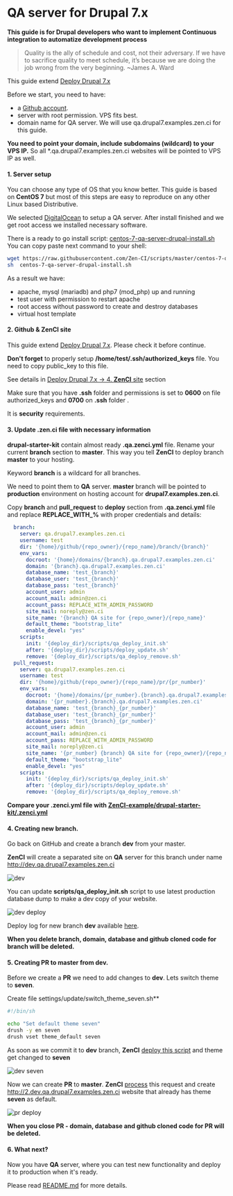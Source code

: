 # QA server for Drupal 7.x

**This guide is for Drupal developers who want to implement Continuous integration to automatize development process**

> Quality is the ally of schedule and cost, not their adversary. If we have to sacrifice quality to meet schedule, it’s because we are doing the job wrong from the very beginning.  ~James A. Ward

This guide extend [Deploy  Drupal 7.x](http://docs.zen.ci/deploy/deploy-drupal-7x)

Before we start, you need to have:
- a [Github account](https://github.com).
- server with root permission. VPS fits best.
- domain name for QA server. We will use qa.drupal7.examples.zen.ci for this guide. 

**You need to point your domain, include subdomains (wildcard) to your VPS IP.** So all *.qa.drupal7.examples.zen.ci websites will be pointed to VPS IP as well.

#### 1. Server setup

You can choose any type of OS that you know better. This guide is based on **CentOS 7** but most of this steps are easy to reproduce on any other Linux based Distributive.

We selected [DigitalOcean](https://www.digitalocean.com) to setup a QA server.
After install finished and we get root access we installed necessary software.

There is a ready to go install script: [centos-7-qa-server-drupal-install.sh](https://github.com/Zen-CI/scripts/blob/master/centos-7-qa-server-drupal-install.sh)
You can copy paste next command to your shell:
```bash
wget https://raw.githubusercontent.com/Zen-CI/scripts/master/centos-7-qa-server-drupal-install.sh -O centos-7-qa-server-drupal-install.sh
sh  centos-7-qa-server-drupal-install.sh
```

As a result we have:
- apache, mysql (mariadb) and php7 (mod_php) up and running
- test user with permission to restart apache
- root access without password to create and destroy databases
- virtual host template 

#### 2. Github & **ZenCI** site

This guide extend [Deploy  Drupal 7.x](http://docs.zen.ci/deploy/deploy-drupal-7x). Please check it before continue.

**Don't forget** to properly setup **/home/test/.ssh/authorized_keys** file. You need to copy public_key to this file.

See details in  [Deploy  Drupal 7.x  -> 4. **ZenCI** site](http://docs.zen.ci/deploy/deploy-drupal-7x#ssh) section 

Make sure that you have **.ssh** folder and permissions is set to **0600** on file authorized_keys and **0700** on **.ssh** folder . 

It is **security** requirements.


#### 3. Update .zen.ci file with necessary information

**drupal-starter-kit** contain almost ready **.qa.zenci.yml** file. 
Rename your current **branch** section to **master**. This way you tell **ZenCI** to deploy branch **master** to your hosting. 

Keyword **branch** is a wildcard for all branches. 

We need to point them to **QA** server. **master** branch will be pointed to **production** environment on hosting account for **drupal7.examples.zen.ci**. 

Copy **branch** and  **pull_request** to **deploy** section from  **.qa.zenci.yml** file and replace **REPLACE\_WITH\_%** with proper credentials and details:

```yaml
  branch:
    server: qa.drupal7.examples.zen.ci
    username: test
    dir: '{home}/github/{repo_owner}/{repo_name}/branch/{branch}'
    env_vars:
      docroot: '{home}/domains/{branch}.qa.drupal7.examples.zen.ci'
      domain: '{branch}.qa.drupal7.examples.zen.ci'
      database_name: 'test_{branch}'
      database_user: 'test_{branch}'
      database_pass: 'test_{branch}'
      account_user: admin
      account_mail: admin@zen.ci
      account_pass: REPLACE_WITH_ADMIN_PASSWORD
      site_mail: noreply@zen.ci
      site_name: '{branch} QA site for {repo_owner}/{repo_name}'
      default_theme: "bootstrap_lite"
      enable_devel: "yes"
    scripts:
      init: '{deploy_dir}/scripts/qa_deploy_init.sh'
      after: '{deploy_dir}/scripts/deploy_update.sh'
      remove: '{deploy_dir}/scripts/qa_deploy_remove.sh'
  pull_request:
    server: qa.drupal7.examples.zen.ci
    username: test
    dir: '{home}/github/{repo_owner}/{repo_name}/pr/{pr_number}'
    env_vars:
      docroot: '{home}/domains/{pr_number}.{branch}.qa.drupal7.examples.zen.ci'
      domain: '{pr_number}.{branch}.qa.drupal7.examples.zen.ci'
      database_name: 'test_{branch}_{pr_number}'
      database_user: 'test_{branch}_{pr_number}'
      database_pass: 'test_{branch}_{pr_number}'
      account_user: admin
      account_mail: admin@zen.ci
      account_pass: REPLACE_WITH_ADMIN_PASSWORD
      site_mail: noreply@zen.ci
      site_name: '{pr_number} {branch} QA site for {repo_owner}/{repo_name}'
      default_theme: "bootstrap_lite"
      enable_devel: "yes"
    scripts:
      init: '{deploy_dir}/scripts/qa_deploy_init.sh'
      after: '{deploy_dir}/scripts/deploy_update.sh'
      remove: '{deploy_dir}/scripts/qa_deploy_remove.sh'
```

**Compare your .zenci.yml file with [ZenCI-example/drupal-starter-kit/.zenci.yml](https://github.com/ZenCI-example/drupal-starter-kit/blob/master/.zenci.yml)**

#### 4. Creating new branch.

Go back on GitHub and create a branch **dev** from your master.

**ZenCI** will create a separated site on **QA** server for this branch under name http://dev.qa.drupal7.examples.zen.ci

![dev](http://docs.zen.ci/files/Screen_Shot_2016-06-12_at_3.52.58_PM.png) 

You can update **scripts/qa_deploy_init.sh** script to use latest production database dump to make a dev copy of your website.

![dev deploy](http://docs.zen.ci/files/Screen_Shot_2016-06-12_at_3.53.15_PM.png) 

Deploy log for new branch **dev** available [here](https://zen.ci/ZenCI-example/drupal-starter-kit/deploy/deploy-ZenCI-example_drupal-starter-kit_dev-7264).

**When you delete branch, domain, database and github cloned code for branch will be deleted.**

#### 5. Creating PR to master from dev.

Before we create a **PR** we need to add changes to **dev**. Lets switch theme to **seven**.

Create file settings/update/switch_theme_seven.sh**
```bash
#!/bin/sh

echo "Set default theme seven"
drush -y en seven
drush vset theme_default seven
```

As soon as we commit it to **dev** branch, **ZenCI** [deploy this script](https://zen.ci/ZenCI-example/drupal-starter-kit/deploy/deploy-ZenCI-example_drupal-starter-kit_dev-7270) and theme get changed to **seven**

![dev seven](http://docs.zen.ci/files/Screen_Shot_2016-06-12_at_4.03.07_PM.png) 

Now we can create  **PR** to **master**.
**ZenCI** [process](https://zen.ci/ZenCI-example/drupal-starter-kit/deploy/deploy-ZenCI-example_drupal-starter-kit_2-7272) this request and create http://2.dev.qa.drupal7.examples.zen.ci website that already has theme **seven** as default.

![pr deploy](http://docs.zen.ci/files/Screen_Shot_2016-06-12_at_4.07.26_PM.png) 

**When you close PR - domain, database and github cloned code for PR will be deleted.**

#### 6. What next?

Now you have **QA** server, where you can test new functionality and deploy it to production when it's ready.

Please read [README.md](https://github.com/Zen-CI/drupal-starter-kit/blob/master/README.md) for more details.
